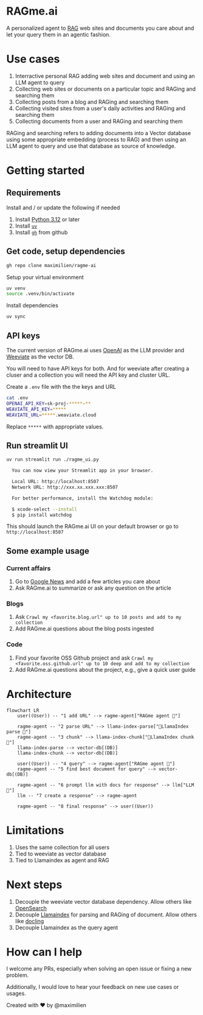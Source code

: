 # RAGme.ai

A personalized agent to [RAG](https://en.wikipedia.org/wiki/Retrieval-augmented_generation) web sites and documents you care about and let your query them in an agentic fashion.

# Use cases

1. Interractive personal RAG adding web sites and document and using an LLM agent to query
2. Collecting web sites or documents on a particular topic and RAGing and searching them
3. Collecting posts from a blog and RAGing and searching them
4. Collecting visited sites from a user's daily activities and RAGing and searching them
5. Collecting documents from a user and RAGing and searching them

RAGing and searching refers to adding documents into a Vector database using some appropriate embedding (process to RAG) and then using an LLM agent to query and use that database as source of knowledge.

# Getting started

## Requirements

Install and / or update the following if needed

1. Install [Python 3.12](https://www.python.org/downloads/) or later
2. Install [`uv`](https://docs.astral.sh/uv/getting-started/installation/) 
3. Install [`gh`](https://cli.github.com/) from github

## Get code, setup dependencies

```bash
gh repo clone maximilien/ragme-ai
```

Setup your virtual environment

```bash
uv venv
source .venv/bin/activate
```

Install dependencies

```bash
uv sync
```

## API keys

The current version of RAGme.ai uses [OpenAI](https://auth.openai.com/log-in) as the LLM provider and [Weeviate](https://console.weaviate.cloud/) as the vector DB. 

You will need to have API keys for both. And for weeviate after creating a cluser and a collection you will need the API key and cluster URL.

Create a `.env` file with the the keys and URL

```bash
cat .env
OPENAI_API_KEY=sk-proj-*****-**
WEAVIATE_API_KEY=*****
WEAVIATE_URL=*****.weaviate.cloud
```

Replace `*****` with appropriate values.


## Run streamlit UI

```bash
uv run streamlit run ./ragme_ui.py

  You can now view your Streamlit app in your browser.

  Local URL: http://localhost:8507
  Network URL: http://xxx.xx.xxx.xxx:8507

  For better performance, install the Watchdog module:

  $ xcode-select --install
  $ pip install watchdog
```

This should launch the RAGme.ai UI on your default browser or go to `http://localhost:8507`

## Some example usage

### Current affairs

1. Go to [Google News](https://news.google.com/home?hl=en-US&gl=US&ceid=US:en) and add a few articles you care about
2. Ask RAGme.ai to summarize or ask any question on the article

### Blogs 

1. Ask `Crawl my <favorite.blog.url" up to 10 posts and add to my collection`
2. Add RAGme.ai questions about the blog posts ingested

### Code

1. Find your favorite OSS Github project and ask `Crawl my <favorite.oss.github.url" up to 10 deep and add to my collection`
2. Add RAGme.ai questions about the project, e.g., give a quick user guide


# Architecture

```mermaid
flowchart LR
    user((User)) -- "1 add URL" --> ragme-agent["RAGme agent 🤖"]

    ragme-agent -- "2 parse URL" --> llama-index-parse["🦙LlamaIndex parse 📄"]
    ragme-agent -- "3 chunk" --> llama-index-chunk["🦙LlamaIndex chunk 📑"]
    llama-index-parse --> vector-db[(DB)]
    llama-index-chunk --> vector-db[(DB)]

    user((User)) -- "4 query" --> ragme-agent["RAGme agent 🤖"]
    ragme-agent -- "5 find best document for query" --> vector-db[(DB)]
    
    ragme-agent -- "6 prompt llm with docs for response" --> llm["LLM 🤖"]
    llm -- "7 create a response" --> ragme-agent
    
    ragme-agent -- "8 final response" --> user((User))
```

# Limitations

1. Uses the same collection for all users
2. Tied to weeviate as vector database
3. Tied to Llamaindex as agent and RAG


# Next steps

1. Decouple the weeviate vector database dependency. Allow others like [OpenSearch](https://opensearch.org/)
2. Decouple [Llamaindex](https://www.llamaindex.ai/) for parsing and RAGing of document. Allow others like [docling](https://github.com/docling-project)
3. Decouple Llamaindex as the query agent

# How can I help

I welcome any PRs, especially when solving an open issue or fixing a new problem.

Additionally, I would love to hear your feedback on new use cases or usages.

Created with ❤️ by @maximilien
